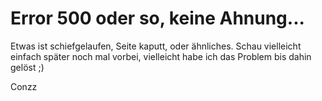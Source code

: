 # Error 500 oder so, keine Ahnung...
Etwas ist schiefgelaufen, Seite kaputt, oder ähnliches.
Schau vielleicht einfach später noch mal vorbei, vielleicht habe ich das Problem bis dahin gelöst ;)

Conzz
